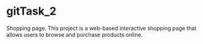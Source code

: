 # gitTask_2

Shopping page.
This project is a web-based interactive shopping page that allows users to browse and purchase products online.
